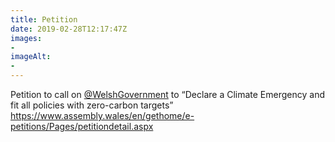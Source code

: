 ```yaml
---
title: Petition
date: 2019-02-28T12:17:47Z
images: 
- 
imageAlt: 
- 
---
```


Petition to call on [@WelshGovernment](https://mobile.twitter.com/WelshGovernment) to “Declare a Climate Emergency and fit all policies with zero-carbon targets” <https://www.assembly.wales/en/gethome/e-petitions/Pages/petitiondetail.aspx>
